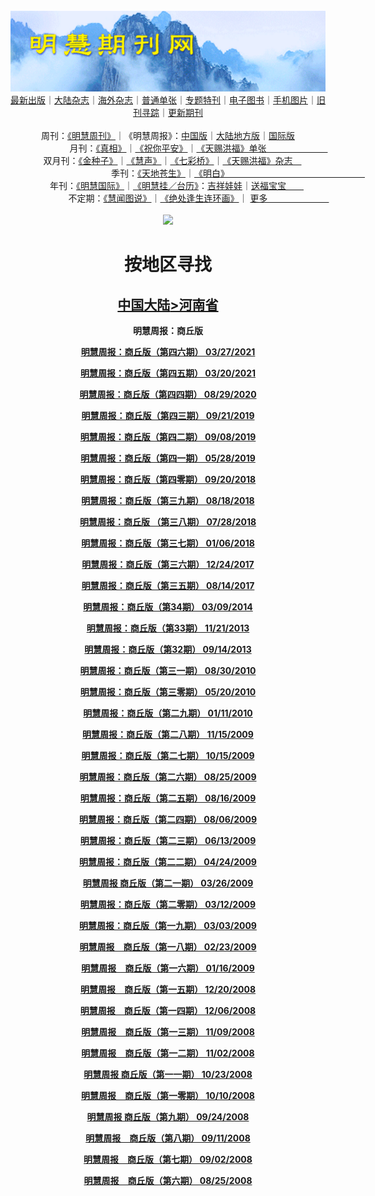 <a id="user-content-1" class="anchor" aria-hidden="true" href="#1">
<a name="1" id="1" target="_blank"></a> <span id="1">
<a name="2" id="2" target="_blank"></a> <span id="2">
<a name="3" id="3" target="_blank"></a> <span id="3">
<a name="4" id="4" target="_blank"></a> <span id="4">
<a name="5" id="5" target="_blank"></a> <span id="5">
<a name="6" id="6" target="_blank"></a> <span id="6">
<a name="7" id="7" target="_blank"></a> <span id="7">
<a id="user-content-1" href="#1">
<div align="center">
<a target="_blank" href="https://github.com/19920513/djy/blob/master/gb/nsc413.md#1"><img src="https://github.com/pdf-edit/qikan/blob/master/mhqk.png?raw=true"></a><br>
<a href="https://github.com/pdf-edit/qikan/blob/master/display.aspx/category_id/8/page_1.md#1">最新出版</a>｜<a href="https://github.com/pdf-edit/qikan/blob/master/category.aspx/category/mainland/page_1.md#1">大陆杂志</a>｜<a href="https://github.com/pdf-edit/qikan/blob/master/category.aspx/category/overseas/page_1.md#1">海外杂志</a>｜<a href="https://github.com/pdf-edit/qikan/blob/master/display.aspx/category_id/4/guige_id/3/page_1.md#1">普通单张</a>｜<a href="https://github.com/pdf-edit/qikan/blob/master/category.aspx/category/zhuanti/page_1.md#1">专题特刊</a>｜<a href="https://github.com/pdf-edit/qikan/blob/master/display.aspx/category_id/6/meijie_id/2/page_1.md#1">电子图书</a>｜<a href="https://github.com/pdf-edit/qikan/blob/master/display.aspx/qikan_type_id/11075/page_1.md#1">手机图片</a>｜<a href="https://github.com/pdf-edit/qikan/blob/master/display.aspx/category_id/5/zhouqi_id/6/page_1.md#1">旧刊寻踪</a>｜<a href="https://github.com/pdf-edit/qikan/blob/master/UpdatedArticles.aspx/page_1.md#1">更新期刊</a>
<br>
<br>
周刊：<a href="https://github.com/pdf-edit/qikan/blob/master/display.aspx/qikan_type_id/5179/page_1.md#1">《明慧周刊》</a>｜《明慧周报》：<a href="https://github.com/pdf-edit/qikan/blob/master/display.aspx/qikan_type_id/5178/page_1.md#1">中国版</a>｜<a href="https://github.com/pdf-edit/qikan/blob/master/mainland.aspx/page_1.md#1">大陆地方版</a>｜<a href="https://github.com/pdf-edit/qikan/blob/master/display.aspx/qikan_type_id/5151/page_1.md#1">国际版</a><br>
月刊：<a href="https://github.com/pdf-edit/qikan/blob/master/display.aspx/qikan_type_id/5240/page_1.md#1">《真相》</a>｜<a href="https://github.com/pdf-edit/qikan/blob/master/display.aspx/qikan_type_id/11182/page_1.md#1">《祝你平安》</a>｜<a href="https://github.com/pdf-edit/qikan/blob/master/display.aspx/qikan_type_id/5360/keyword/E5/contain/true/page_1.md#1">《天赐洪福》单张　　　　　　　</a><br>
双月刊：<a href="https://github.com/pdf-edit/qikan/blob/master/display.aspx/qikan_type_id/7500/page_1.md#1">《金种子》</a>｜<a href="https://github.com/pdf-edit/qikan/blob/master/display.aspx/qikan_type_id/5638/page_1.md#1">《慧声》</a>｜<a href="https://github.com/pdf-edit/qikan/blob/master/display.aspx/qikan_type_id/7268/page_1.md#1">《七彩桥》</a>｜<a href="https://github.com/pdf-edit/qikan/blob/master/display.aspx/qikan_type_id/5360/keyword/E5/contain/false/page_1.md#1">《天赐洪福》杂志　</a> <br>
季刊：<a href="https://github.com/pdf-edit/qikan/blob/master/display.aspx/qikan_type_id/5139/page_1.md#1">《天地苍生》</a>｜<a href="https://github.com/pdf-edit/qikan/blob/master/display.aspx/qikan_type_id/5140/page_1.md#1">《明白》　　　　　　　　　　　　　　　　</a><br>
年刊：<a href="https://github.com/pdf-edit/qikan/blob/master/display.aspx/qikan_type_id/10922/page_1.md#1">《明慧国际》</a>｜<a href="https://github.com/pdf-edit/qikan/blob/master/display.aspx/category_id/6/meijie_id/3/page_1.md#1">《明慧挂／台历》</a>：<a href="https://github.com/pdf-edit/qikan/blob/master/display.aspx/category_id/6/meijie_id/3/keyword/E5/page_1.md#1">吉祥娃娃</a>｜<a href="https://github.com/pdf-edit/qikan/blob/master/display.aspx/category_id/6/meijie_id/3/keyword/E9/page_1.md#1">送福宝宝　　</a><br> 
不定期：<a href="https://github.com/pdf-edit/qikan/blob/master/display.aspx/qikan_type_id/11185/page_1.md#1">《慧闻图说》</a>｜<a href="https://github.com/pdf-edit/qikan/blob/master/display.aspx/qikan_type_id/11131/page_1.md#1">《绝处逢生连环画》</a>｜ <a href="https://github.com/pdf-edit/qikan/blob/master/display.aspx/category_id/6/meijie_id/3/keyword/other/page_1.md#1">更多　　　　　　　</a> <br>
<br>
<a target="_blank" href="https://github.com/19920513/djy/blob/master/gb/nsc413.md#1"><img src="https://raw.githubusercontent.com/19920513/www/master/t/lh600.jpg"></a><br>
<h1><strong>按地区寻找</strong></h1><p align="center"><h2><strong><a target="_blank" href="https://github.com/pdf-edit/qikan/blob/master/mainland.aspx/page_1.md">中国大陆</a><a target="_blank" href="https://github.com/pdf-edit/qikan/blob/master/mainland.aspx?category_id=7&location_id=17/page_1.md#1">>河南省</a></strong></h2></p>
<p align="center"><strong>明慧周报：商丘版</strong></p>
<p align="center"><strong><a target="_blank" href="https://gitlab.com/pdf-edit/pdfkit/-/raw/master/tests/pdf/202144.pdf">明慧周报：商丘版（第四六期）       03/27/2021</a></strong></p>
<p align="center"><strong><a target="_blank" href="https://gitlab.com/pdf-edit/pdfkit/-/raw/master/tests/pdf/202045.pdf">明慧周报：商丘版（第四五期）       03/20/2021</a></strong></p>
<p align="center"><strong><a target="_blank" href="https://gitlab.com/pdf-edit/pdfkit/-/raw/master/tests/pdf/199133.pdf">明慧周报：商丘版（第四四期）       08/29/2020</a></strong></p>
<p align="center"><strong><a target="_blank" href="https://gitlab.com/pdf-edit/pdfkit/-/raw/master/tests/pdf/194515.pdf">明慧周报：商丘版（第四三期）       09/21/2019</a></strong></p>
<p align="center"><strong><a target="_blank" href="https://gitlab.com/pdf-edit/pdfkit/-/raw/master/tests/pdf/194361.pdf">明慧周报：商丘版（第四二期）       09/08/2019</a></strong></p>
<p align="center"><strong><a target="_blank" href="https://gitlab.com/pdf-edit/pdfkit/-/raw/master/tests/pdf/192980.pdf">明慧周报：商丘版（第四一期）       05/28/2019</a></strong></p>
<p align="center"><strong><a target="_blank" href="https://gitlab.com/pdf-edit/pdfkit/-/raw/master/tests/pdf/189865.pdf">明慧周报：商丘版（第四零期）       09/20/2018</a></strong></p>
<p align="center"><strong><a target="_blank" href="https://gitlab.com/pdf-edit/pdfkit/-/raw/master/tests/pdf/189400.pdf">明慧周报：商丘版（第三九期）       08/18/2018</a></strong></p>
<p align="center"><strong><a target="_blank" href="https://gitlab.com/pdf-edit/pdfkit/-/raw/master/tests/pdf/189139.pdf">明慧周报：商丘版  （第三八期）       07/28/2018</a></strong></p>
<p align="center"><strong><a target="_blank" href="https://gitlab.com/pdf-edit/pdfkit/-/raw/master/tests/pdf/186516.pdf">明慧周报：商丘版（第三七期）       01/06/2018</a></strong></p>
<p align="center"><strong><a target="_blank" href="https://gitlab.com/pdf-edit/pdfkit/-/raw/master/tests/pdf/186329.pdf">明慧周报：商丘版（第三六期）       12/24/2017</a></strong></p>
<p align="center"><strong><a target="_blank" href="https://gitlab.com/pdf-edit/pdfkit/-/raw/master/tests/pdf/184286.pdf">明慧周报：商丘版（第三五期）       08/14/2017</a></strong></p>
<p align="center"><strong><a target="_blank" href="https://gitlab.com/pdf-edit/pdfkit/-/raw/master/tests/pdf/164799.pdf">明慧周报：商丘版（第34期）      03/09/2014</a></strong></p>
<p align="center"><strong><a target="_blank" href="https://gitlab.com/pdf-edit/pdfkit/-/raw/master/tests/pdf/163140.pdf">明慧周报：商丘版（第33期）      11/21/2013</a></strong></p>
<p align="center"><strong><a target="_blank" href="https://gitlab.com/pdf-edit/pdfkit/-/raw/master/tests/pdf/162095.pdf">明慧周报：商丘版（第32期）      09/14/2013</a></strong></p>
<p align="center"><strong><a target="_blank" href="https://gitlab.com/pdf-edit/pdfkit/-/raw/master/tests/pdf/126572.pdf">明慧周报：商丘版（第三一期）       08/30/2010</a></strong></p>
<p align="center"><strong><a target="_blank" href="https://gitlab.com/pdf-edit/pdfkit/-/raw/master/tests/pdf/128392.pdf">明慧周报：商丘版（第三零期）       05/20/2010</a></strong></p>
<p align="center"><strong><a target="_blank" href="https://gitlab.com/pdf-edit/pdfkit/-/raw/master/tests/pdf/131080.pdf">明慧周报：商丘版（第二九期）       01/11/2010</a></strong></p>
<p align="center"><strong><a target="_blank" href="https://gitlab.com/pdf-edit/pdfkit/-/raw/master/tests/pdf/132573.pdf">明慧周报：商丘版（第二八期）       11/15/2009</a></strong></p>
<p align="center"><strong><a target="_blank" href="https://gitlab.com/pdf-edit/pdfkit/-/raw/master/tests/pdf/133464.pdf">明慧周报：商丘版（第二七期）       10/15/2009</a></strong></p>
<p align="center"><strong><a target="_blank" href="https://gitlab.com/pdf-edit/pdfkit/-/raw/master/tests/pdf/134727.pdf">明慧周报：商丘版（第二六期）       08/25/2009</a></strong></p>
<p align="center"><strong><a target="_blank" href="https://gitlab.com/pdf-edit/pdfkit/-/raw/master/tests/pdf/135015.pdf">明慧周报：商丘版（第二五期）       08/16/2009</a></strong></p>
<p align="center"><strong><a target="_blank" href="https://gitlab.com/pdf-edit/pdfkit/-/raw/master/tests/pdf/135258.pdf">明慧周报：商丘版（第二四期）       08/06/2009</a></strong></p>
<p align="center"><strong><a target="_blank" href="https://gitlab.com/pdf-edit/pdfkit/-/raw/master/tests/pdf/136673.pdf">明慧周报：商丘版（第二三期）       06/13/2009</a></strong></p>
<p align="center"><strong><a target="_blank" href="https://gitlab.com/pdf-edit/pdfkit/-/raw/master/tests/pdf/137963.pdf">明慧周报：商丘版（第二二期）       04/24/2009</a></strong></p>
<p align="center"><strong><a target="_blank" href="https://gitlab.com/pdf-edit/pdfkit/-/raw/master/tests/pdf/138713.pdf">明慧周报  商丘版（第二一期）       03/26/2009</a></strong></p>
<p align="center"><strong><a target="_blank" href="https://gitlab.com/pdf-edit/pdfkit/-/raw/master/tests/pdf/139054.pdf">明慧周报：商丘版（第二零期）       03/12/2009</a></strong></p>
<p align="center"><strong><a target="_blank" href="https://gitlab.com/pdf-edit/pdfkit/-/raw/master/tests/pdf/139261.pdf">明慧周报：商丘版（第一九期）       03/03/2009</a></strong></p>
<p align="center"><strong><a target="_blank" href="https://gitlab.com/pdf-edit/pdfkit/-/raw/master/tests/pdf/139435.pdf">明慧周报　商丘版（第一八期）       02/23/2009</a></strong></p>
<p align="center"><strong><a target="_blank" href="https://gitlab.com/pdf-edit/pdfkit/-/raw/master/tests/pdf/140145.pdf">明慧周报　商丘版（第一六期）       01/16/2009</a></strong></p>
<p align="center"><strong><a target="_blank" href="https://gitlab.com/pdf-edit/pdfkit/-/raw/master/tests/pdf/140706.pdf">明慧周报　商丘版（第一五期）       12/20/2008</a></strong></p>
<p align="center"><strong><a target="_blank" href="https://gitlab.com/pdf-edit/pdfkit/-/raw/master/tests/pdf/140969.pdf">明慧周报　商丘版（第一四期）       12/06/2008</a></strong></p>
<p align="center"><strong><a target="_blank" href="https://gitlab.com/pdf-edit/pdfkit/-/raw/master/tests/pdf/141482.pdf">明慧周报　商丘版（第一三期）       11/09/2008</a></strong></p>
<p align="center"><strong><a target="_blank" href="https://gitlab.com/pdf-edit/pdfkit/-/raw/master/tests/pdf/141628.pdf">明慧周报　商丘版（第一二期）       11/02/2008</a></strong></p>
<p align="center"><strong><a target="_blank" href="https://gitlab.com/pdf-edit/pdfkit/-/raw/master/tests/pdf/141801.pdf">明慧周报  商丘版（第一一期）       10/23/2008</a></strong></p>
<p align="center"><strong><a target="_blank" href="https://gitlab.com/pdf-edit/pdfkit/-/raw/master/tests/pdf/142008.pdf">明慧周报　商丘版（第一零期）       10/10/2008</a></strong></p>
<p align="center"><strong><a target="_blank" href="https://gitlab.com/pdf-edit/pdfkit/-/raw/master/tests/pdf/142299.pdf">明慧周报  商丘版（第九期）       09/24/2008</a></strong></p>
<p align="center"><strong><a target="_blank" href="https://gitlab.com/pdf-edit/pdfkit/-/raw/master/tests/pdf/142548.pdf">明慧周报　商丘版（第八期）       09/11/2008</a></strong></p>
<p align="center"><strong><a target="_blank" href="https://gitlab.com/pdf-edit/pdfkit/-/raw/master/tests/pdf/142724.pdf">明慧周报　商丘版（第七期）       09/02/2008</a></strong></p>
<p align="center"><strong><a target="_blank" href="https://gitlab.com/pdf-edit/pdfkit/-/raw/master/tests/pdf/142907.pdf">明慧周报　商丘版（第六期）       08/25/2008</a></strong></p>

